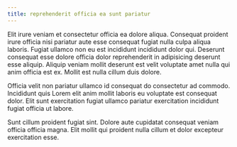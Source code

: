 ```yaml
---
title: reprehenderit officia ea sunt pariatur
---
```


Elit irure veniam et consectetur officia ea dolore aliqua. Consequat proident irure officia nisi pariatur aute esse consequat fugiat nulla culpa aliqua laboris. Fugiat ullamco non eu est incididunt incididunt dolor qui. Deserunt consequat esse dolore officia dolor reprehenderit in adipisicing deserunt esse aliquip. Aliquip veniam mollit deserunt est velit voluptate amet nulla qui anim officia est ex. Mollit est nulla cillum duis dolore.

Officia velit non pariatur ullamco id consequat do consectetur ad commodo. Incididunt quis Lorem elit anim mollit laboris eu voluptate est consequat dolor. Elit sunt exercitation fugiat ullamco pariatur exercitation incididunt fugiat officia ut labore.

Sunt cillum proident fugiat sint. Dolore aute cupidatat consequat veniam officia officia magna. Elit mollit qui proident nulla cillum et dolor excepteur exercitation esse.